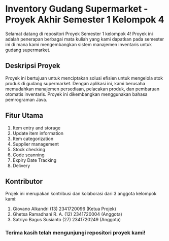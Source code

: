 # Inventory Gudang Supermarket - Proyek Akhir Semester 1 Kelompok 4

Selamat datang di repositori Proyek Semester 1 kelompok 4! Proyek ini adalah penerapan berbagai mata kuliah yang kami dapatkan pada semester ini di mana kami mengembangkan sistem manajemen inventaris untuk gudang supermarket.

## Deskripsi Proyek

Proyek ini bertujuan untuk menciptakan solusi efisien untuk mengelola stok produk di gudang supermarket. Dengan aplikasi ini, kami berusaha memudahkan manajemen persediaan, pelacakan produk, dan pembaruan otomatis inventaris. Proyek ini dikembangkan menggunakan bahasa pemrograman Java.

## Fitur Utama

1. Item entry and storage
2. Update item information
3. Item categorization
4. Supplier management
5. Stock checking
6. Code scanning
7. Expiry Date Tracking
8. Delivery

## Kontributor

Projek ini merupakan kontribusi dan kolaborasi dari 3 anggota kelompok kami:
1. Giovano Alkandri (13)       2341720096 (Ketua Projek) 
2. Ghetsa Ramadhani R. A. (12) 2341720004(Anggota)
3. Satriyo Bagus Susianto (27) 2341720249 (Anggota)



### Terima kasih telah mengunjungi repositori proyek kami!
